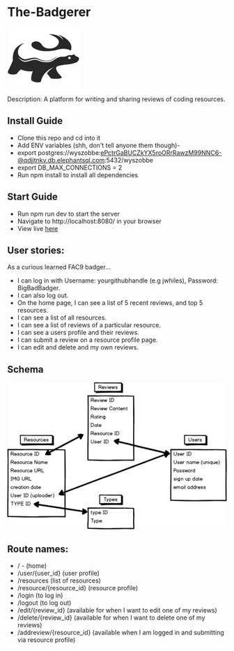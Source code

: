 # The-Badgerer

![Lovely Badger](public/images/badger-logo.png)

Description: A platform for writing and sharing reviews of coding resources. 

## Install Guide
- Clone this repo and cd into it
- Add ENV variables (shh, don't tell anyone them though)- 
- export postgres://wyszobbe:ePctrGaBUCZkYX5roORrRawzM99NNC6-@qdjjtnkv.db.elephantsql.com:5432/wyszobbe
- export DB_MAX_CONNECTIONS = 2
- Run npm install to install all dependencies

## Start Guide
- Run npm run dev to start the server
- Navigate to http://localhost:8080/ in your browser
- View live [here](http://the-badgerer.herokuapp.com/)

## User stories:

As a curious learned FAC9 badger...
- I can log in with Username: yourgithubhandle (e.g jwhiles), Password: BigBadBadger.
- I can also log out.
- On the home page, I can see a list of 5 recent reviews, and top 5 resources.
- I can see a list of all resources.
- I can see a list of reviews of a particular resource.
- I can see a users profile and their reviews.
- I can submit a review on a resource profile page.
- I can edit and delete and my own reviews.

## Schema

![Schema](schema.png)

## Route names:
- / - (home)
- /user/{user_id} (user profile)
- /resources (list of resources)
- /resource/{resource_id} (resource profile)
- /login (to log in)
- /logout (to log out) 
- /edit/{review_id} (available for when I want to edit one of my reviews)
- /delete/{review_id} (available for when I want to delete one of my reviews)
- /addreview/{resource_id} (available when I am logged in and submitting via resource profile)
